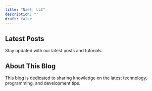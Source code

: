 ```yaml
---
title: "Nael, LLC"
description: ""
draft: false
---
```


## Latest Posts

Stay updated with our latest posts and tutorials.

## About This Blog

This blog is dedicated to sharing knowledge on the latest technology, programming, and development tips.
